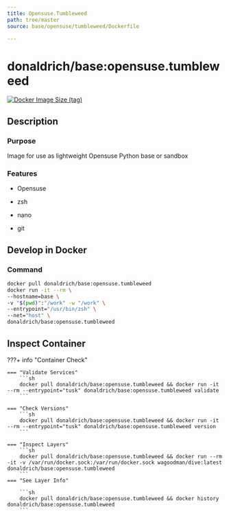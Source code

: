 ```yaml
---
title: Opensuse.Tumbleweed
path: tree/master
source: base/opensuse/tumbleweed/Dockerfile

---
```


# donaldrich/base:opensuse.tumbleweed

[![Docker Image Size (tag)](https://img.shields.io/docker/image-size/donaldrich/base/opensuse.tumbleweed?color=blue&label=size&logo=docker&style=flat-square)](https://hub.docker.com/r/donaldrich/base/opensuse.tumbleweed)

## Description

### Purpose

Image for use as lightweight Opensuse Python base or sandbox

### Features

* Opensuse

* zsh

* nano

* git

## Develop in Docker

### Command

```sh
docker pull donaldrich/base:opensuse.tumbleweed
docker run -it --rm \
--hostname=base \
-v "$(pwd)":"/work" -w "/work" \
--entrypoint="/usr/bin/zsh" \
--net="host" \
donaldrich/base:opensuse.tumbleweed
```

## Inspect Container

???+ info "Container Check"

    === "Validate Services"
        ```sh
        docker pull donaldrich/base:opensuse.tumbleweed && docker run -it --rm --entrypoint="tusk" donaldrich/base:opensuse.tumbleweed validate
        ```

    === "Check Versions"
        ```sh
        docker pull donaldrich/base:opensuse.tumbleweed && docker run -it --rm --entrypoint="tusk" donaldrich/base:opensuse.tumbleweed version
        ```

    === "Inspect Layers"
        ```sh
        docker pull donaldrich/base:opensuse.tumbleweed && docker run --rm -it -v /var/run/docker.sock:/var/run/docker.sock wagoodman/dive:latest donaldrich/base:opensuse.tumbleweed
        ```
    === "See Layer Info"

        ```sh
        docker pull donaldrich/base:opensuse.tumbleweed && docker history donaldrich/base:opensuse.tumbleweed
        ```
